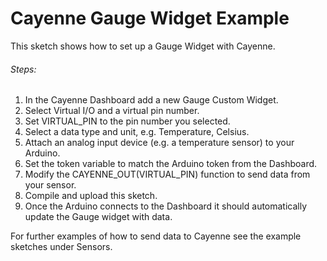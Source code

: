 # Cayenne Gauge Widget Example

This sketch shows how to set up a Gauge Widget with Cayenne.

###### Steps:
1. In the Cayenne Dashboard add a new Gauge Custom Widget.
3. Select Virtual I/O and a virtual pin number.
4. Set VIRTUAL_PIN to the pin number you selected.
5. Select a data type and unit, e.g. Temperature, Celsius.
6. Attach an analog input device (e.g. a temperature sensor) to your Arduino.
7. Set the token variable to match the Arduino token from the Dashboard.
8. Modify the CAYENNE_OUT(VIRTUAL_PIN) function to send data from your sensor.
9. Compile and upload this sketch.
10. Once the Arduino connects to the Dashboard it should automatically update the Gauge widget with data.

For further examples of how to send data to Cayenne see the example sketches under Sensors.